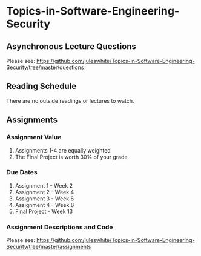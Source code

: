 
# Topics-in-Software-Engineering-Security

## Asynchronous Lecture Questions

Please see: https://github.com/juleswhite/Topics-in-Software-Engineering-Security/tree/master/questions

## Reading Schedule

There are no outside readings or lectures to watch.

## Assignments

### Assignment Value

  1. Assignments 1-4 are equally weighted
  2. The Final Project is worth 30% of your grade

### Due Dates

  1. Assignment 1 - Week 2
  2. Assignment 2 - Week 4
  3. Assignment 3 - Week 6
  4. Assignment 4 - Week 8
  5. Final Project - Week 13

### Assignment Descriptions and Code

Please see: https://github.com/juleswhite/Topics-in-Software-Engineering-Security/tree/master/assignments

